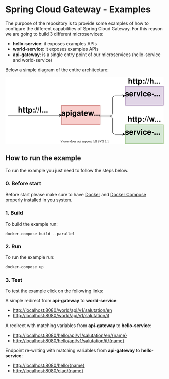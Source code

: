 # Spring Cloud Gateway - Examples

The purpose of the repository is to provide some examples of how 
to configure the different capabilities of Spring Cloud Gateway.
For this reason we are going to build 3 different microservices:
- **hello-service**: it exposes examples APIs
- **world-service**: it exposes examples APIs
- **api-gateway**: is a single entry point of our microservices (hello-service and world-service)

Below a simple diagram of the entire architecture:

![alt text][logo]

[logo]: docs/SpingCloudGateway.svg "Architecture"

## How to run the example

To run the example you just need to follow the steps below.

### 0. Before start
Before start please make sure to have [Docker](https://docs.docker.com/get-docker/) and 
[Docker Compose](https://docs.docker.com/compose/install/) properly installed in you system.

### 1. Build
To build the example run:
```
docker-compose build --parallel
```
### 2. Run
To run the example run:
```
docker-compose up
```
### 3. Test
To test the example click on the following links:

A simple redirect from **api-gateway** to **world-service**:
- [http://localhost:8080/world/api/v1/salutation/en](http://localhost:8080/world/api/v1/salutation/en)
- [http://localhost:8080/world/api/v1/salutation/it](http://localhost:8080/world/api/v1/salutation/it)

A redirect with matching variables from **api-gateway** to **hello-service**:
- [http://localhost:8080/hello/api/v1/salutation/en/{name}](http://localhost:8080/hello/api/v1/salutation/en/Try2CatchIt)
- [http://localhost:8080/hello/api/v1/salutation/it/{name}](http://localhost:8080/hello/api/v1/salutation/it/Try2CatchIt)

Endpoint re-writing with matching variables from **api-gateway** to **hello-service**:
- [http://localhost:8080/hello/{name}](http://localhost:8080/hello/Try2CatchIt)
- [http://localhost:8080/ciao/{name}](http://localhost:8080/ciao/Try2CatchIt)
